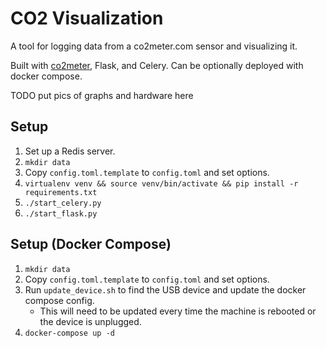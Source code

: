 # CO2 Visualization

A tool for logging data from a co2meter.com sensor and visualizing it.

Built with [co2meter](https://github.com/vfilimonov/co2meter), Flask, and Celery. Can be optionally deployed with docker compose.

TODO put pics of graphs and hardware here

## Setup

1. Set up a Redis server.
1. `mkdir data`
1. Copy `config.toml.template` to `config.toml` and set options.
1. `virtualenv venv && source venv/bin/activate && pip install -r requirements.txt`
1. `./start_celery.py`
1. `./start_flask.py`

## Setup (Docker Compose)

1. `mkdir data`
1. Copy `config.toml.template` to `config.toml` and set options.
1. Run `update_device.sh` to find the USB device and update the docker compose config.
   - This will need to be updated every time the machine is rebooted or the device is unplugged.
1. `docker-compose up -d`
